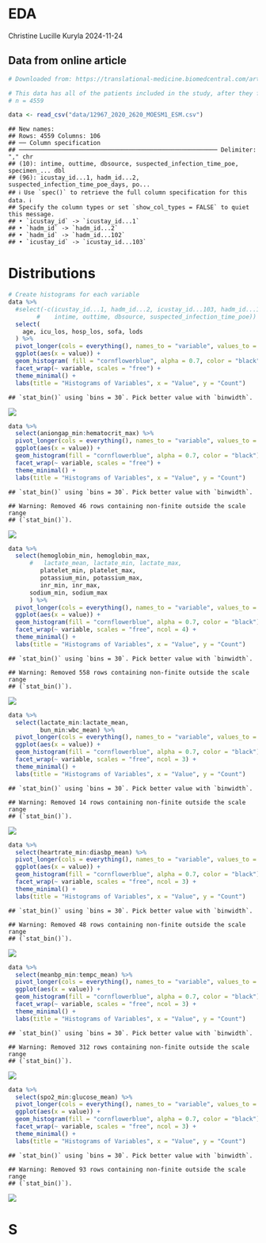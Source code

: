 EDA
================
Christine Lucille Kuryla
2024-11-24

## Data from online article

``` r
# Downloaded from: https://translational-medicine.biomedcentral.com/articles/10.1186/s12967-020-02620-5#Sec14

# This data has all of the patients included in the study, after they filtered out certain patients due to the exclusion criteria in the paper
# n = 4559

data <- read_csv("data/12967_2020_2620_MOESM1_ESM.csv")
```

    ## New names:
    ## Rows: 4559 Columns: 106
    ## ── Column specification
    ## ──────────────────────────────────────────────────────── Delimiter: "," chr
    ## (10): intime, outtime, dbsource, suspected_infection_time_poe, specimen_... dbl
    ## (96): icustay_id...1, hadm_id...2, suspected_infection_time_poe_days, po...
    ## ℹ Use `spec()` to retrieve the full column specification for this data. ℹ
    ## Specify the column types or set `show_col_types = FALSE` to quiet this message.
    ## • `icustay_id` -> `icustay_id...1`
    ## • `hadm_id` -> `hadm_id...2`
    ## • `hadm_id` -> `hadm_id...102`
    ## • `icustay_id` -> `icustay_id...103`

# Distributions

``` r
# Create histograms for each variable
data %>%
  #select(-c(icustay_id...1, hadm_id...2, icustay_id...103, hadm_id...102,
        #    intime, outtime, dbsource, suspected_infection_time_poe)) %>% #filter irrelevant variables
  select(
    age, icu_los, hosp_los, sofa, lods
  ) %>% 
  pivot_longer(cols = everything(), names_to = "variable", values_to = "value") %>%
  ggplot(aes(x = value)) +
  geom_histogram( fill = "cornflowerblue", alpha = 0.7, color = "black") +
  facet_wrap(~ variable, scales = "free") +
  theme_minimal() +
  labs(title = "Histograms of Variables", x = "Value", y = "Count")
```

    ## `stat_bin()` using `bins = 30`. Pick better value with `binwidth`.

![](EDA_files/figure-gfm/unnamed-chunk-2-1.png)<!-- -->

``` r
data %>%
  select(aniongap_min:hematocrit_max) %>% 
  pivot_longer(cols = everything(), names_to = "variable", values_to = "value") %>%
  ggplot(aes(x = value)) +
  geom_histogram(fill = "cornflowerblue", alpha = 0.7, color = "black") +
  facet_wrap(~ variable, scales = "free") +
  theme_minimal() +
  labs(title = "Histograms of Variables", x = "Value", y = "Count")
```

    ## `stat_bin()` using `bins = 30`. Pick better value with `binwidth`.

    ## Warning: Removed 46 rows containing non-finite outside the scale range
    ## (`stat_bin()`).

![](EDA_files/figure-gfm/unnamed-chunk-2-2.png)<!-- -->

``` r
data %>%
  select(hemoglobin_min, hemoglobin_max,
      #   lactate_mean, lactate_min, lactate_max,
         platelet_min, platelet_max,
         potassium_min, potassium_max,
         inr_min, inr_max,
      sodium_min, sodium_max
      ) %>% 
  pivot_longer(cols = everything(), names_to = "variable", values_to = "value") %>%
  ggplot(aes(x = value)) +
  geom_histogram(fill = "cornflowerblue", alpha = 0.7, color = "black") +
  facet_wrap(~ variable, scales = "free", ncol = 4) +
  theme_minimal() +
  labs(title = "Histograms of Variables", x = "Value", y = "Count")
```

    ## `stat_bin()` using `bins = 30`. Pick better value with `binwidth`.

    ## Warning: Removed 558 rows containing non-finite outside the scale range
    ## (`stat_bin()`).

![](EDA_files/figure-gfm/unnamed-chunk-2-3.png)<!-- -->

``` r
data %>%
  select(lactate_min:lactate_mean,
         bun_min:wbc_mean) %>% 
  pivot_longer(cols = everything(), names_to = "variable", values_to = "value") %>%
  ggplot(aes(x = value)) +
  geom_histogram(fill = "cornflowerblue", alpha = 0.7, color = "black") +
  facet_wrap(~ variable, scales = "free", ncol = 3) +
  theme_minimal() +
  labs(title = "Histograms of Variables", x = "Value", y = "Count")
```

    ## `stat_bin()` using `bins = 30`. Pick better value with `binwidth`.

    ## Warning: Removed 14 rows containing non-finite outside the scale range
    ## (`stat_bin()`).

![](EDA_files/figure-gfm/unnamed-chunk-2-4.png)<!-- -->

``` r
data %>%
  select(heartrate_min:diasbp_mean) %>% 
  pivot_longer(cols = everything(), names_to = "variable", values_to = "value") %>%
  ggplot(aes(x = value)) +
  geom_histogram(fill = "cornflowerblue", alpha = 0.7, color = "black") +
  facet_wrap(~ variable, scales = "free", ncol = 3) +
  theme_minimal() +
  labs(title = "Histograms of Variables", x = "Value", y = "Count")
```

    ## `stat_bin()` using `bins = 30`. Pick better value with `binwidth`.

    ## Warning: Removed 48 rows containing non-finite outside the scale range
    ## (`stat_bin()`).

![](EDA_files/figure-gfm/unnamed-chunk-2-5.png)<!-- -->

``` r
data %>%
  select(meanbp_min:tempc_mean) %>% 
  pivot_longer(cols = everything(), names_to = "variable", values_to = "value") %>%
  ggplot(aes(x = value)) +
  geom_histogram(fill = "cornflowerblue", alpha = 0.7, color = "black") +
  facet_wrap(~ variable, scales = "free", ncol = 3) +
  theme_minimal() +
  labs(title = "Histograms of Variables", x = "Value", y = "Count")
```

    ## `stat_bin()` using `bins = 30`. Pick better value with `binwidth`.

    ## Warning: Removed 312 rows containing non-finite outside the scale range
    ## (`stat_bin()`).

![](EDA_files/figure-gfm/unnamed-chunk-2-6.png)<!-- -->

``` r
data %>%
  select(spo2_min:glucose_mean) %>% 
  pivot_longer(cols = everything(), names_to = "variable", values_to = "value") %>%
  ggplot(aes(x = value)) +
  geom_histogram(fill = "cornflowerblue", alpha = 0.7, color = "black") +
  facet_wrap(~ variable, scales = "free", ncol = 3) +
  theme_minimal() +
  labs(title = "Histograms of Variables", x = "Value", y = "Count")
```

    ## `stat_bin()` using `bins = 30`. Pick better value with `binwidth`.

    ## Warning: Removed 93 rows containing non-finite outside the scale range
    ## (`stat_bin()`).

![](EDA_files/figure-gfm/unnamed-chunk-2-7.png)<!-- -->

# S
